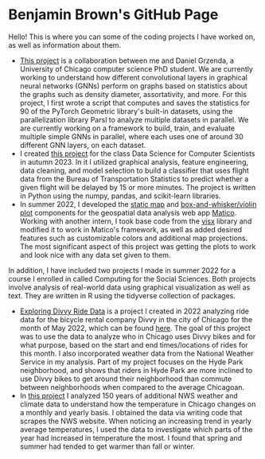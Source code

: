 # Benjamin Brown's GitHub Page

Hello! This is where you can some of the coding projects I have worked on, as well as information about them.

* [This project](https://github.com/danielgrzenda/gnn_explain) is a collaboration between me and Daniel Grzenda, a University of Chicago computer science PhD student. We are currently working to understand how different convolutional layers in graphical neural networks (GNNs) perform on graphs based on statistics about the graphs such as density diameter, assortativity, and more. For this project, I first wrote a script that computes and saves the statistics for 90 of the PyTorch Geometric library's built-in datasets, using the parallelization library Parsl to analyze multiple datasets in parallel. We are currently working on a framework to build, train, and evaluate multiple simple GNNs in parallel, where each uses one of around 30 different GNN layers, on each dataset.
* I created [this project](https://github.com/bkbrown226/bkbrown226.github.io/blob/main/Flight_Delay_Prediction.ipynb) for the class Data Science for Computer Scientists in autumn 2023. In it I utilized graphical analysis, feature engineering, data cleaning, and model selection to build a classifier that uses flight data from the Bureau of Transportation Statistics to predict whether a given flight will be delayed by 15 or more minutes. The project is written in Python using the numpy, pandas, and scikit-learn libraries.
* In summer 2022, I developed the [static map](https://github.com/Matico-Platform/matico/tree/main/matico_charts/src/components/Plots/StaticMapComponent) and [box-and-whisker/violin plot](https://github.com/Matico-Platform/matico/tree/main/matico_charts/src/components/Plots/DistributionPlotComponent) components for the geospatial data analysis web app [Matico](https://www.matico.app/). Working with another intern, I took base code from the [visx](https://airbnb.io/visx/gallery) library and modified it to work in Matico's framework, as well as added desired features such as customizable colors and additional map projections. The most significant aspect of this project was getting the plots to work and look nice with any data set given to them.

In addition, I have included two projects I made in summer 2022 for a course I enrolled in called Computing for the Social Sciences. Both projects involve analysis of real-world data using graphical visualization as well as text. They are written in R using the tidyverse collection of packages.

* [Exploring Divvy Ride Data](https://github.com/bkbrown226/bkbrown226.github.io/tree/main/Analyzing%20Divvy%20Ride%20Data) is a project I created in 2022 analyzing ride data for the bicycle rental company Divvy in the city of Chicago for the month of May 2022, which can be found [here](https://divvy-tripdata.s3.amazonaws.com/index.html). The goal of this project was to use the data to analyze who in Chicago uses Divvy bikes and for what purpose, based on the start and end times/locations of rides for this month. I also incorporated weather data from the National Weather Service in my analysis. Part of my project focuses on the Hyde Park neighborhood, and shows that riders in Hyde Park are more inclined to use Divvy bikes to get around their neighborhood than commute between neighborhoods when compared to the average Chicagoan.
* In [this project](https://github.com/bkbrown226/bkbrown226.github.io/tree/main/Web%20data%20analysis) I analyzed 150 years of additional NWS weather and climate data to understand how the temperature in Chicago changes on a monthly and yearly basis. I obtained the data via writing code that scrapes the NWS website. When noticing an increasing trend in yearly average temperatures, I used the data to investigate which parts of the year had increased in temperature the most. I found that spring and summer had tended to get warmer than fall or winter.
